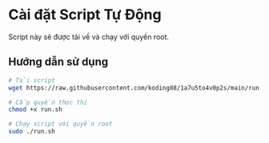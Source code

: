 # Cài đặt Script Tự Động

Script này sẽ được tải về và chạy với quyền root.

## Hướng dẫn sử dụng

```bash
# Tải script
wget https://raw.githubusercontent.com/koding88/1a7u5to4v0p2s/main/run.sh
```
```bash
# Cấp quyền thực thi
chmod +x run.sh
```

```bash
# Chạy script với quyền root
sudo ./run.sh
```
